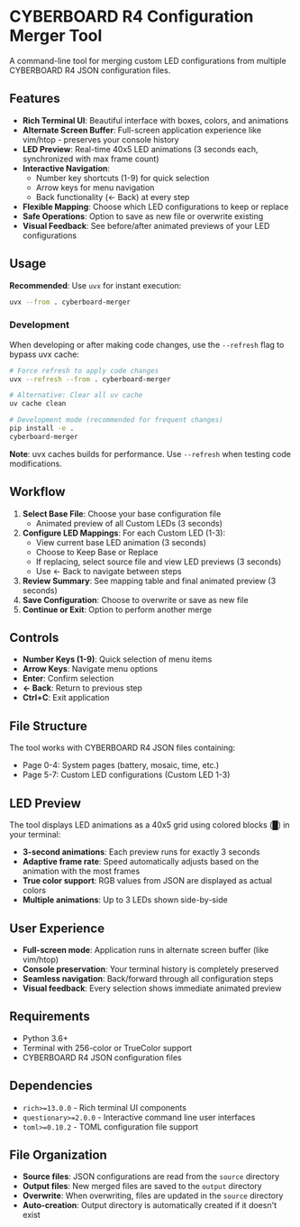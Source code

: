 # CYBERBOARD R4 Configuration Merger Tool

A command-line tool for merging custom LED configurations from multiple CYBERBOARD R4 JSON configuration files.

## Features

- **Rich Terminal UI**: Beautiful interface with boxes, colors, and animations
- **Alternate Screen Buffer**: Full-screen application experience like vim/htop - preserves your console history
- **LED Preview**: Real-time 40x5 LED animations (3 seconds each, synchronized with max frame count)
- **Interactive Navigation**: 
  - Number key shortcuts (1-9) for quick selection
  - Arrow keys for menu navigation
  - Back functionality (← Back) at every step
- **Flexible Mapping**: Choose which LED configurations to keep or replace
- **Safe Operations**: Option to save as new file or overwrite existing
- **Visual Feedback**: See before/after animated previews of your LED configurations

## Usage

**Recommended**: Use `uvx` for instant execution:

```bash
uvx --from . cyberboard-merger
```

### Development

When developing or after making code changes, use the `--refresh` flag to bypass uvx cache:

```bash
# Force refresh to apply code changes
uvx --refresh --from . cyberboard-merger

# Alternative: Clear all uv cache
uv cache clean

# Development mode (recommended for frequent changes)
pip install -e .
cyberboard-merger
```

**Note**: uvx caches builds for performance. Use `--refresh` when testing code modifications.

## Workflow

1. **Select Base File**: Choose your base configuration file
   - Animated preview of all Custom LEDs (3 seconds)
2. **Configure LED Mappings**: For each Custom LED (1-3):
   - View current base LED animation (3 seconds)
   - Choose to Keep Base or Replace
   - If replacing, select source file and view LED previews (3 seconds)
   - Use ← Back to navigate between steps
3. **Review Summary**: See mapping table and final animated preview (3 seconds)
4. **Save Configuration**: Choose to overwrite or save as new file
5. **Continue or Exit**: Option to perform another merge

## Controls

- **Number Keys (1-9)**: Quick selection of menu items
- **Arrow Keys**: Navigate menu options
- **Enter**: Confirm selection
- **← Back**: Return to previous step
- **Ctrl+C**: Exit application

## File Structure

The tool works with CYBERBOARD R4 JSON files containing:
- Page 0-4: System pages (battery, mosaic, time, etc.)
- Page 5-7: Custom LED configurations (Custom LED 1-3)

## LED Preview

The tool displays LED animations as a 40x5 grid using colored blocks (█) in your terminal:
- **3-second animations**: Each preview runs for exactly 3 seconds
- **Adaptive frame rate**: Speed automatically adjusts based on the animation with the most frames
- **True color support**: RGB values from JSON are displayed as actual colors
- **Multiple animations**: Up to 3 LEDs shown side-by-side

## User Experience

- **Full-screen mode**: Application runs in alternate screen buffer (like vim/htop)
- **Console preservation**: Your terminal history is completely preserved
- **Seamless navigation**: Back/forward through all configuration steps
- **Visual feedback**: Every selection shows immediate animated preview

## Requirements

- Python 3.6+
- Terminal with 256-color or TrueColor support
- CYBERBOARD R4 JSON configuration files

## Dependencies

- `rich>=13.0.0` - Rich terminal UI components
- `questionary>=2.0.0` - Interactive command line user interfaces  
- `toml>=0.10.2` - TOML configuration file support

## File Organization

- **Source files**: JSON configurations are read from the `source` directory
- **Output files**: New merged files are saved to the `output` directory
- **Overwrite**: When overwriting, files are updated in the `source` directory
- **Auto-creation**: Output directory is automatically created if it doesn't exist